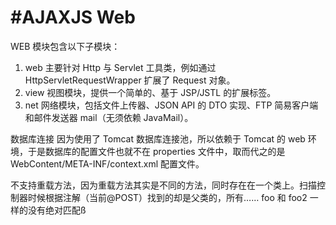 #AJAXJS Web
=================================== 

WEB 模块包含以下子模块：

1.  web 主要针对 Http 与 Servlet 工具类，例如通过 HttpServletRequestWrapper 扩展了 Request 对象。
2.  view 视图模块，提供一个简单的、基于 JSP/JSTL 的扩展标签。
3.  net 网络模块，包括文件上传器、JSON API 的 DTO 实现、FTP 简易客户端和邮件发送器 mail（无须依赖 JavaMail）。

数据库连接
因为使用了 Tomcat 数据库连接池，所以依赖于 Tomcat 的 web 环境，于是数据库的配置文件也就不在 properties 文件中，取而代之的是 WebContent/META-INF/context.xml 配置文件。

不支持重载方法，因为重载方法其实是不同的方法，同时存在在一个类上。扫描控制器时候根据注解（当前@POST）找到的却是父类的，所有……
foo 和 foo2 一样的没有绝对匹配ß
 